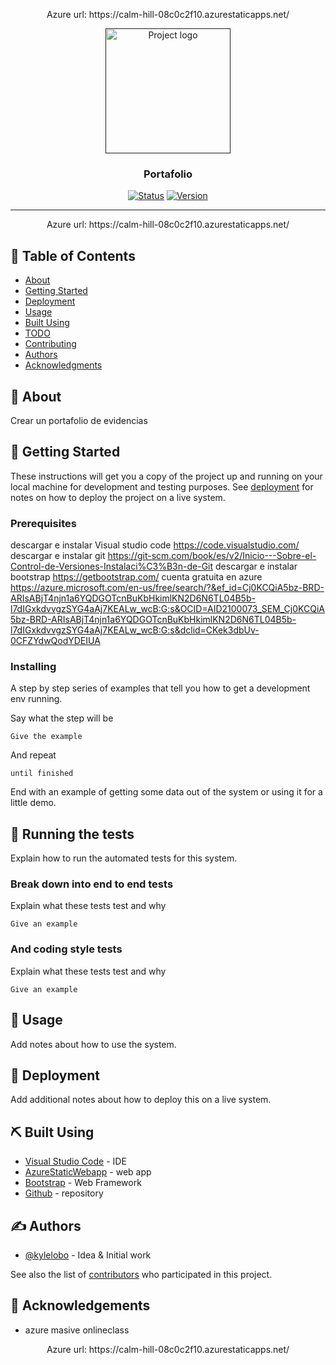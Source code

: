 <p align="center"> Azure url: https://calm-hill-08c0c2f10.azurestaticapps.net/
    <br> 
</p>

<p align="center">
  <a href="" rel="noopener">
 <img width=200px height=200px src="https://githubcampus.expert/assets/images/ce-flag.png" alt="Project logo"></a>
</p>

<h3 align="center">Portafolio</h3>

<div align="center">

[![Status](https://img.shields.io/badge/status-active-success.svg)]()
[![Version](https://img.shields.io/badge/Version-4.0-red)](/LICENSE)

</div>

---

<p align="center"> Azure url: https://calm-hill-08c0c2f10.azurestaticapps.net/
    <br> 
</p>

## 📝 Table of Contents

- [About](#about)
- [Getting Started](#getting_started)
- [Deployment](#deployment)
- [Usage](#usage)
- [Built Using](#built_using)
- [TODO](../TODO.md)
- [Contributing](../CONTRIBUTING.md)
- [Authors](#authors)
- [Acknowledgments](#acknowledgement)

## 🧐 About <a name = "about"></a>

Crear un portafolio de evidencias

## 🏁 Getting Started <a name = "getting_started"></a>

These instructions will get you a copy of the project up and running on your local machine for development and testing purposes. See [deployment](#deployment) for notes on how to deploy the project on a live system.

### Prerequisites
descargar e instalar
Visual studio code
https://code.visualstudio.com/
descargar e instalar
git
https://git-scm.com/book/es/v2/Inicio---Sobre-el-Control-de-Versiones-Instalaci%C3%B3n-de-Git
descargar e instalar bootstrap
https://getbootstrap.com/
cuenta gratuita en azure
https://azure.microsoft.com/en-us/free/search/?&ef_id=Cj0KCQiA5bz-BRD-ARIsABjT4njn1a6YQDGOTcnBuKbHkimlKN2D6N6TL04B5b-l7dIGxkdvvgzSYG4aAj7KEALw_wcB:G:s&OCID=AID2100073_SEM_Cj0KCQiA5bz-BRD-ARIsABjT4njn1a6YQDGOTcnBuKbHkimlKN2D6N6TL04B5b-l7dIGxkdvvgzSYG4aAj7KEALw_wcB:G:s&dclid=CKek3dbUv-0CFZYdwQodYDEIUA
### Installing

A step by step series of examples that tell you how to get a development env running.

Say what the step will be

```
Give the example
```

And repeat

```
until finished
```

End with an example of getting some data out of the system or using it for a little demo.

## 🔧 Running the tests <a name = "tests"></a>

Explain how to run the automated tests for this system.

### Break down into end to end tests

Explain what these tests test and why

```
Give an example
```

### And coding style tests

Explain what these tests test and why

```
Give an example
```

## 🎈 Usage <a name="usage"></a>

Add notes about how to use the system.

## 🚀 Deployment <a name = "deployment"></a>

Add additional notes about how to deploy this on a live system.

## ⛏️ Built Using <a name = "built_using"></a>

- [Visual Studio Code](https://code.visualstudio.com/) - IDE
- [AzureStaticWebapp](https://portal.azure.com/) - web app
- [Bootstrap](https://getbootstrap.com/) - Web Framework
- [Github](https://github.com/) - repository

## ✍️ Authors <a name = "authors"></a>

- [@kylelobo](https://github.com/kylelobo) - Idea & Initial work

See also the list of [contributors](https://github.com/kylelobo/The-Documentation-Compendium/contributors) who participated in this project.

## 🎉 Acknowledgements <a name = "acknowledgement"></a>

- azure masive onlineclass

<p align="center"> Azure url: https://calm-hill-08c0c2f10.azurestaticapps.net/
    <br> 
</p>

